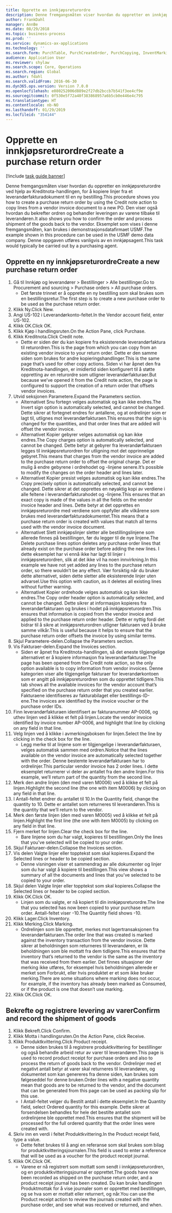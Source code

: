 ```yaml
---
title: Opprette en innkjøpsreturordre
description: Denne fremgangsmåten viser hvordan du oppretter en innkjøpsreturordre ved hjelp av Kreditnota-handlingen, for å kopiere linjer fra et leverandørfakturadokument til en ny bestilling.
author: FrankDahl
manager: AnnBe
ms.date: 08/29/2018
ms.topic: business-process
ms.prod: ''
ms.service: dynamics-ax-applications
ms.technology: ''
ms.search.form: PurchTable, PurchCreateOrder, PurchCopying, InventMarking, PurchEditLines
audience: Application User
ms.reviewer: shylaw
ms.search.scope: Core, Operations
ms.search.region: Global
ms.author: fdahl
ms.search.validFrom: 2016-06-30
ms.dyn365.ops.version: Version 7.0.0
ms.openlocfilehash: e080252006d889e2f27db2bccb7b541f3ee4cf9e
ms.sourcegitcommit: 0f530e5f72a40f383868957a6b5cb0e446e4c795
ms.translationtype: HT
ms.contentlocale: nb-NO
ms.lasthandoff: 01/29/2019
ms.locfileid: "354144"
---
```

# <a name="create-a-purchase-return-order"></a><span data-ttu-id="e4067-103">Opprette en innkjøpsreturordre</span><span class="sxs-lookup"><span data-stu-id="e4067-103">Create a purchase return order</span></span>

[!include [task guide banner](../../includes/task-guide-banner.md)]

<span data-ttu-id="e4067-104">Denne fremgangsmåten viser hvordan du oppretter en innkjøpsreturordre ved hjelp av Kreditnota-handlingen, for å kopiere linjer fra et leverandørfakturadokument til en ny bestilling.</span><span class="sxs-lookup"><span data-stu-id="e4067-104">This procedure shows you how to create a purchase return order by using the Credit note action to copy lines from a vendor invoice document to a new PO.</span></span> <span data-ttu-id="e4067-105">Den viser også hvordan du bekrefter ordren og behandler leveringen av varene tilbake til leverandøren.</span><span class="sxs-lookup"><span data-stu-id="e4067-105">It also shows you how to confirm the order and process shipment of the goods back to the vendor.</span></span> <span data-ttu-id="e4067-106">Eksemplet som vises i denne fremgangsmåten, kan brukes i demonstrasjonsdatafirmaet USMF.</span><span class="sxs-lookup"><span data-stu-id="e4067-106">The example shown in this procedure can be used in the USMF demo data company.</span></span> <span data-ttu-id="e4067-107">Denne oppgaven utføres vanligvis av en innkjøpsagent.</span><span class="sxs-lookup"><span data-stu-id="e4067-107">This task would typically be carried out by a purchasing agent.</span></span>


## <a name="create-a-new-purchase-return-order"></a><span data-ttu-id="e4067-108">Opprette en ny innkjøpsreturordre</span><span class="sxs-lookup"><span data-stu-id="e4067-108">Create a new purchase return order</span></span>
1. <span data-ttu-id="e4067-109">Gå til Innkjøp og leverandører > Bestillinger > Alle bestillinger.</span><span class="sxs-lookup"><span data-stu-id="e4067-109">Go to Procurement and sourcing > Purchase orders > All purchase orders.</span></span>
    * <span data-ttu-id="e4067-110">Det første trinnet er å opprette en ny bestilling som skal brukes som en bestillingsretur.</span><span class="sxs-lookup"><span data-stu-id="e4067-110">The first step is to create a new purchase order to be used as the purchase return order.</span></span>  
2. <span data-ttu-id="e4067-111">Klikk Ny.</span><span class="sxs-lookup"><span data-stu-id="e4067-111">Click New.</span></span>
3. <span data-ttu-id="e4067-112">Angi US-102 i Leverandørkonto-feltet.</span><span class="sxs-lookup"><span data-stu-id="e4067-112">In the Vendor account field, enter US-102.</span></span>
4. <span data-ttu-id="e4067-113">Klikk OK.</span><span class="sxs-lookup"><span data-stu-id="e4067-113">Click OK.</span></span>
5. <span data-ttu-id="e4067-114">Klikk Kjøp i handlingsruten.</span><span class="sxs-lookup"><span data-stu-id="e4067-114">On the Action Pane, click Purchase.</span></span>
6. <span data-ttu-id="e4067-115">Klikk Kreditnota.</span><span class="sxs-lookup"><span data-stu-id="e4067-115">Click Credit note.</span></span>
    * <span data-ttu-id="e4067-116">Dette er siden der du kan kopiere fra eksisterende leverandørfaktura til returordren.</span><span class="sxs-lookup"><span data-stu-id="e4067-116">This is the page from which you can copy from an existing vendor invoice to your return order.</span></span> <span data-ttu-id="e4067-117">Dette er den samme siden som brukes for andre kopieringshandlinger.</span><span class="sxs-lookup"><span data-stu-id="e4067-117">This is the same page that’s used for other copy actions.</span></span> <span data-ttu-id="e4067-118">Siden vi har åpnet den fra Kreditnota-handlingen, er imidlertid siden konfigurert til å støtte oppretting av en returordre som utligner leverandørfakturaer.</span><span class="sxs-lookup"><span data-stu-id="e4067-118">But because we’ve opened it from the Credit note action, the page is configured to support the creation of a return order that offsets vendor invoices.</span></span>  
7. <span data-ttu-id="e4067-119">Utvid seksjonen Parametere.</span><span class="sxs-lookup"><span data-stu-id="e4067-119">Expand the Parameters section.</span></span>
    * <span data-ttu-id="e4067-120">Alternativet Snu fortegn velges automatisk og kan ikke endres.</span><span class="sxs-lookup"><span data-stu-id="e4067-120">The Invert sign option is automatically selected, and cannot be changed.</span></span> <span data-ttu-id="e4067-121">Dette sikrer at fortegnet endres for antallene, og at ordrelinjer som er lagt til, utlignes mot leverandørfakturaen.</span><span class="sxs-lookup"><span data-stu-id="e4067-121">This ensures that the sign is changed for the quantities, and that order lines that are added will offset the vendor invoice.</span></span>  
    * <span data-ttu-id="e4067-122">Alternativet Kopier gebyrer velges automatisk og kan ikke endres.</span><span class="sxs-lookup"><span data-stu-id="e4067-122">The Copy charges option is automatically selected, and cannot be changed.</span></span> <span data-ttu-id="e4067-123">Dette betyr at gebyrer fra leverandørfakturaen legges til innkjøpsreturordren for utligning mot det opprinnelige gebyret.</span><span class="sxs-lookup"><span data-stu-id="e4067-123">This means that charges from the vendor invoice are added to the purchase return order to offset the original charge.</span></span> <span data-ttu-id="e4067-124">Det er mulig å endre gebyrene i ordrehodet og -linjene senere.</span><span class="sxs-lookup"><span data-stu-id="e4067-124">It’s possible to modify the changes on the order header and lines later.</span></span>  
    * <span data-ttu-id="e4067-125">Alternativet Kopier presist velges automatisk og kan ikke endres.</span><span class="sxs-lookup"><span data-stu-id="e4067-125">The Copy precisely option is automatically selected, and cannot be changed.</span></span> <span data-ttu-id="e4067-126">Dette sikrer at det opprettes en nøyaktig kopi av verdiene i alle feltene i leverandørfakturahodet og -linjene.</span><span class="sxs-lookup"><span data-stu-id="e4067-126">This ensures that an exact copy is made of the values in all the fields on the vendor invoice header and lines.</span></span> <span data-ttu-id="e4067-127">Dette betyr at det opprettes en innkjøpsreturordre med verdiene som oppfyller alle vilkårene som brukes med leverandørfakturadokumentet.</span><span class="sxs-lookup"><span data-stu-id="e4067-127">This means that a purchase return order is created with values that match all terms used with the vendor invoice document.</span></span>  
    * <span data-ttu-id="e4067-128">Alternativet Slett innkjøpslinjer sletter alle bestillingslinjene som allerede finnes på bestillingen, før du legger til de nye linjene.</span><span class="sxs-lookup"><span data-stu-id="e4067-128">The Delete purchase lines option deletes any purchase order lines that already exist on the purchase order before adding the new lines.</span></span> <span data-ttu-id="e4067-129">I dette eksemplet har vi ennå ikke har lagt til linjer i innkjøpsreturordren, slik at det ikke vil ha noen innvirkning.</span><span class="sxs-lookup"><span data-stu-id="e4067-129">In this example we have not yet added any lines to the purchase return order, so there wouldn’t be any effect.</span></span> <span data-ttu-id="e4067-130">Vær forsiktig når du bruker dette alternativet, siden dette sletter alle eksisterende linjer uten advarsel.</span><span class="sxs-lookup"><span data-stu-id="e4067-130">Use this option with caution, as it deletes all existing lines without further warning.</span></span>  
    * <span data-ttu-id="e4067-131">Alternativet Kopier ordrehode velges automatisk og kan ikke endres.</span><span class="sxs-lookup"><span data-stu-id="e4067-131">The Copy order header option is automatically selected, and cannot be changed.</span></span> <span data-ttu-id="e4067-132">Dette sikrer at informasjon kopieres fra leverandørfakturaen og brukes i hodet på innkjøpsreturordren.</span><span class="sxs-lookup"><span data-stu-id="e4067-132">This ensures that information is copied from the vendor invoice and applied to the purchase return order header.</span></span> <span data-ttu-id="e4067-133">Dette er nyttig fordi det bidrar til å sikre at innkjøpsreturordren utligner fakturaen ved å bruke samme vilkår.</span><span class="sxs-lookup"><span data-stu-id="e4067-133">This is useful because it helps to ensure that the purchase return order offsets the invoice by using similar terms.</span></span>  
8. <span data-ttu-id="e4067-134">Skjul Parametere-delen.</span><span class="sxs-lookup"><span data-stu-id="e4067-134">Collapse the Parameters section.</span></span>
9. <span data-ttu-id="e4067-135">Vis Fakturaer-delen.</span><span class="sxs-lookup"><span data-stu-id="e4067-135">Expand the Invoices section.</span></span>
    * <span data-ttu-id="e4067-136">Siden er åpnet fra Kreditnota-handlingen, så det eneste tilgjengelige alternativet er å kopiere informasjon fra leverandørfakturaer.</span><span class="sxs-lookup"><span data-stu-id="e4067-136">The page has been opened from the Credit note action, so the only option available is to copy information from vendor invoices.</span></span> <span data-ttu-id="e4067-137">Denne kategorien viser alle tilgjengelige fakturaer for leverandørkontoen som er angitt på innkjøpsreturordren som du opprettet tidligere.</span><span class="sxs-lookup"><span data-stu-id="e4067-137">This tab shows all the available invoices for the vendor account that’s specified on the purchase return order that you created earlier.</span></span>   <span data-ttu-id="e4067-138">Fakturaene identifiseres av fakturabilaget eller bestillings-ID-ene.</span><span class="sxs-lookup"><span data-stu-id="e4067-138">The invoices are identified by the invoice voucher or the purchase order IDs.</span></span>  
10. <span data-ttu-id="e4067-139">Finn leverandørfakturaen identifisert av fakturanummer AP-0006, og uthev linjen ved å klikke et felt på linjen.</span><span class="sxs-lookup"><span data-stu-id="e4067-139">Locate the vendor invoice identified by invoice number AP-0006, and highlight that line by clicking on any field in that line.</span></span>
11. <span data-ttu-id="e4067-140">Velg linjen ved å klikke i avmerkingsboksen for linjen.</span><span class="sxs-lookup"><span data-stu-id="e4067-140">Select the line by clicking in the check box for the line.</span></span> 
    * <span data-ttu-id="e4067-141">Legg merke til at linjene som er tilgjengelige i leverandørfakturaen, velges automatisk sammen med ordren.</span><span class="sxs-lookup"><span data-stu-id="e4067-141">Notice that the lines available on the vendor invoice are automatically selected together with the order.</span></span> <span data-ttu-id="e4067-142">Denne bestemte leverandørfakturaen har to ordrelinjer.</span><span class="sxs-lookup"><span data-stu-id="e4067-142">This particular vendor invoice has 2 order lines.</span></span> <span data-ttu-id="e4067-143">I dette eksemplet returnerer vi deler av antallet fra den andre linjen.</span><span class="sxs-lookup"><span data-stu-id="e4067-143">For this example, we’ll return part of the quantity from the second line.</span></span>  
12. <span data-ttu-id="e4067-144">Merk den andre linjen (den med varen M0006) ved å klikke et felt på linjen.</span><span class="sxs-lookup"><span data-stu-id="e4067-144">Highlight the second line (the one with item M0006) by clicking on any field in that line.</span></span>
13. <span data-ttu-id="e4067-145">I Antall-feltet endrer du antallet til 10.</span><span class="sxs-lookup"><span data-stu-id="e4067-145">In the Quantity field, change the quantity to 10.</span></span> <span data-ttu-id="e4067-146">Dette er antallet som returneres til leverandøren.</span><span class="sxs-lookup"><span data-stu-id="e4067-146">This is the quantity that we’ll return to the vendor.</span></span> 
14. <span data-ttu-id="e4067-147">Merk den første linjen (den med varen M0005) ved å klikke et felt på linjen.</span><span class="sxs-lookup"><span data-stu-id="e4067-147">Highlight the first line (the one with item M0005) by clicking on any field in that line.</span></span>
15. <span data-ttu-id="e4067-148">Fjern merket for linjen.</span><span class="sxs-lookup"><span data-stu-id="e4067-148">Clear the check box for the line.</span></span>
    * <span data-ttu-id="e4067-149">Bare linjene som du har valgt, kopieres til bestillingen.</span><span class="sxs-lookup"><span data-stu-id="e4067-149">Only the lines that you've selected will be copied to your order.</span></span>  
16. <span data-ttu-id="e4067-150">Skjul Fakturaer-delen.</span><span class="sxs-lookup"><span data-stu-id="e4067-150">Collapse the Invoices section.</span></span>
17. <span data-ttu-id="e4067-151">Vis delen Valgte linjer eller topptekst som skal kopieres.</span><span class="sxs-lookup"><span data-stu-id="e4067-151">Expand the Selected lines or header to be copied section.</span></span>
    * <span data-ttu-id="e4067-152">Denne visningen viser et sammendrag av alle dokumenter og linjer som du har valgt å kopiere til bestillingen.</span><span class="sxs-lookup"><span data-stu-id="e4067-152">This view shows a summary of all the documents and lines that you’ve selected to be copied to your order.</span></span>  
18. <span data-ttu-id="e4067-153">Skjul delen Valgte linjer eller topptekst som skal kopieres.</span><span class="sxs-lookup"><span data-stu-id="e4067-153">Collapse the Selected lines or header to be copied section.</span></span>
19. <span data-ttu-id="e4067-154">Klikk OK.</span><span class="sxs-lookup"><span data-stu-id="e4067-154">Click OK.</span></span>
    * <span data-ttu-id="e4067-155">Linjen som du valgte, er nå kopiert til din innkjøpsreturordre.</span><span class="sxs-lookup"><span data-stu-id="e4067-155">The line that you selected has now been copied to your purchase return order.</span></span> <span data-ttu-id="e4067-156">Antall-feltet viser -10.</span><span class="sxs-lookup"><span data-stu-id="e4067-156">The Quantity field shows -10.</span></span>   
20. <span data-ttu-id="e4067-157">Klikk Lager.</span><span class="sxs-lookup"><span data-stu-id="e4067-157">Click Inventory.</span></span>
21. <span data-ttu-id="e4067-158">Klikk Merking.</span><span class="sxs-lookup"><span data-stu-id="e4067-158">Click Marking.</span></span>
    * <span data-ttu-id="e4067-159">Ordrelinjen som ble opprettet, merkes mot lagertransaksjonen fra leverandørfakturaen.</span><span class="sxs-lookup"><span data-stu-id="e4067-159">The order line that was created is marked against the inventory transaction from the vendor invoice.</span></span> <span data-ttu-id="e4067-160">Dette sikrer at beholdningen som returneres til leverandøren, er lik beholdningen som ble mottatt fra dem tidligere.</span><span class="sxs-lookup"><span data-stu-id="e4067-160">This ensures that the inventory that’s returned to the vendor is the same as the inventory that was received from them earlier.</span></span> <span data-ttu-id="e4067-161">Det finnes situasjoner der merking ikke utføres, for eksempel hvis beholdningen allerede er merket som Forbrukt, eller hvis produktet er et som ikke bruker merking.</span><span class="sxs-lookup"><span data-stu-id="e4067-161">There are some situations where marking does not occur, for example, if the inventory has already been marked as Consumed, or if the product is one that doesn’t use marking.</span></span>  
22. <span data-ttu-id="e4067-162">Klikk OK.</span><span class="sxs-lookup"><span data-stu-id="e4067-162">Click OK.</span></span>

## <a name="confirm-and-record-the-shipment-of-goods"></a><span data-ttu-id="e4067-163">Bekrefte og registrere levering av varer</span><span class="sxs-lookup"><span data-stu-id="e4067-163">Confirm and record the shipment of goods</span></span>
1. <span data-ttu-id="e4067-164">Klikk Bekreft.</span><span class="sxs-lookup"><span data-stu-id="e4067-164">Click Confirm.</span></span>
2. <span data-ttu-id="e4067-165">Klikk Motta i handlingsruten.</span><span class="sxs-lookup"><span data-stu-id="e4067-165">On the Action Pane, click Receive.</span></span>
3. <span data-ttu-id="e4067-166">Klikk Produktkvittering.</span><span class="sxs-lookup"><span data-stu-id="e4067-166">Click Product receipt.</span></span>
    * <span data-ttu-id="e4067-167">Denne siden brukes til å registrere produktkvittering for bestillinger og også behandle arbeid retur av varer til leverandøren.</span><span class="sxs-lookup"><span data-stu-id="e4067-167">This page is used to record product receipt for purchase orders and also to process the return of goods back to the vendor.</span></span> <span data-ttu-id="e4067-168">Ordrelinjer med et negativt antall betyr at varer skal returneres til leverandøren, og dokumentet som kan genereres fra denne siden, kan brukes som følgeseddel for denne bruken.</span><span class="sxs-lookup"><span data-stu-id="e4067-168">Order lines with a negative quantity mean that goods are to be returned to the vendor, and the document that can be generated from this page can be used as packing slip for this use.</span></span>   
    * <span data-ttu-id="e4067-169">I Antall-feltet velger du Bestilt antall i dette eksemplet.</span><span class="sxs-lookup"><span data-stu-id="e4067-169">In the Quantity field, select Ordered quantity for this example.</span></span>   <span data-ttu-id="e4067-170">Dette sikrer at forsendelsen behandles for hele det bestilte antallet som ordrelinjene ble opprettet med.</span><span class="sxs-lookup"><span data-stu-id="e4067-170">This ensures that the shipment will be processed for the full ordered quantity that the order lines were created with.</span></span>   
4. <span data-ttu-id="e4067-171">Skriv inn en verdi i feltet Produktkvittering.</span><span class="sxs-lookup"><span data-stu-id="e4067-171">In the Product receipt field, type a value.</span></span>
    * <span data-ttu-id="e4067-172">Dette feltet brukes til å angi en referanse som skal brukes som bilag for produktkvitteringsjournalen.</span><span class="sxs-lookup"><span data-stu-id="e4067-172">This field is used to enter a reference that will be used as a voucher for the product receipt journal.</span></span>  
5. <span data-ttu-id="e4067-173">Klikk OK.</span><span class="sxs-lookup"><span data-stu-id="e4067-173">Click OK.</span></span>
    * <span data-ttu-id="e4067-174">Varene er nå registrert som mottatt som sendt i innkjøpsreturordren, og en produktkvitteringsjournal er opprettet.</span><span class="sxs-lookup"><span data-stu-id="e4067-174">The goods have now been recorded as shipped on the purchase return order, and a product receipt journal has been created.</span></span> <span data-ttu-id="e4067-175">Du kan bruke handlingen Produktmottak for å vise journaler som er opprettet med bestillingen, og se hva som er mottatt eller returnert, og når.</span><span class="sxs-lookup"><span data-stu-id="e4067-175">You can use the Product receipt action to review the journals created with the purchase order, and see what was received or returned, and when.</span></span>  

